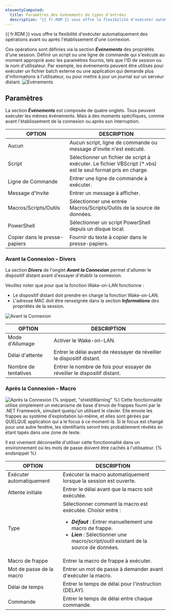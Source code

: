 ```yaml
---
eleventyComputed:
  title: Paramètres des événements de types d'entrées
  description: "{{ fr.RDM }} vous offre la flexibilité d'exécuter automatiquement des opérations avant ou après l'établissement d'une connexion."
---
```

{{ fr.RDM }} vous offre la flexibilité d'exécuter automatiquement des opérations avant ou après l'établissement d'une connexion.

Ces opérations sont définies via la section ***Événements*** des propriétés d'une session. Définir un script ou une ligne de commande qui s'exécute au moment approprié avec les paramètres fournis, tels que l'ID de session ou le nom d'utilisateur. Par exemple, les événements peuvent être utilisés pour exécuter un fichier batch externe ou une application qui demande plus d'informations à l'utilisateur, ou pour mettre à jour un journal sur un serveur distant.
![Événements](https://cdnweb.devolutions.net/docs/docs_en_kb_KB4618.png)
## Paramètres
La section ***Événements*** est composée de quatre onglets. Tous peuvent exécuter les mêmes événements. Mais à des moments spécifiques, comme avant l'établissement de la connexion ou après son interruption.

| OPTION               | DESCRIPTION                                                                              |
|----------------------|------------------------------------------------------------------------------------------|
| Aucun                | Aucun script, ligne de commande ou message d'invite n'est exécuté.                       |
| Script               | Sélectionner un fichier de script à exécuter. Le fichier VBScript (*.vbs) est le seul format pris en charge. |
| Ligne de Commande    | Entrer une ligne de commande à exécuter.                                                 |
| Message d'Invite     | Entrer un message à afficher.                                                            |
| Macros/Scripts/Outils| Sélectionner une entrée Macros/Scripts/Outils de la source de données.                   |
| PowerShell           | Sélectionner un script PowerShell depuis un disque local.                                |
| Copier dans le presse-papiers | Fournir du texte à copier dans le presse-papiers.                                     |

### Avant la Connexion – Divers
La section ***Divers*** de l'onglet ***Avant la Connexion*** permet d'allumer le dispositif distant avant d'essayer d'établir la connexion.

Veuillez noter que pour que la fonction Wake-on-LAN fonctionne :

* Le dispositif distant doit prendre en charge la fonction Wake-on-LAN.
* L'adresse MAC doit être renseignée dans la section ***Informations*** des propriétés de la session.

![Avant la Connexion](https://cdnweb.devolutions.net/docs/docs_en_kb_KB4619.png)

| OPTION        | DESCRIPTION                                                 |
|---------------|-------------------------------------------------------------|
| Mode d'Allumage | Activer le Wake-on-LAN.                                     |
| Délai d'attente  | Entrer le délai avant de réessayer de réveiller le dispositif distant.  |
| Nombre de tentatives   | Entrer le nombre de fois pour essayer de réveiller le dispositif distant. |

### Après la Connexion – Macro
![Après la Connexion](https://cdnweb.devolutions.net/docs/docs_en_kb_KB4620.png)
{% snippet, "shieldWarning" %}
Cette fonctionnalité utilise simplement un mécanisme de base d'envoi de frappes fourni par le .NET Framework, simulant quelqu'un utilisant le clavier. Elle envoie les frappes au système d'exploitation lui-même, et elles sont gérées par QUELQUE application qui a le focus à ce moment-là. Si le focus est changé pour une autre fenêtre, les identifiants seront très probablement révélés en étant tapés dans une zone de texte.

Il est vivement déconseillé d'utiliser cette fonctionnalité dans un environnement où les mots de passe doivent être cachés à l'utilisateur.
{% endsnippet %}

| OPTION                | DESCRIPTION                                                |
|-----------------------|------------------------------------------------------------|
| Exécuter automatiquement | Exécuter la macro automatiquement lorsque la session est ouverte.  |
| Attente initiale          | Entrer le délai avant que la macro soit exécutée.              |
| Type                  | Sélectionner comment la macro est exécutée. Choisir entre : <ul><li>***Défaut*** : Entrer manuellement une macro de frappe.</li><li>***Lien*** : Sélectionner une macro/script/outil existant de la source de données.</li></ul> |
| Macro de frappe          | Entrer la macro de frappe à exécuter.                         |
| Mot de passe de la macro        | Entrer un mot de passe à demander avant d'exécuter la macro. |
| Délai de temps            | Entrer le temps de délai pour l'instruction {DELAY}.          |
| Commande               | Entrer le temps de délai entre chaque commande.                 |
